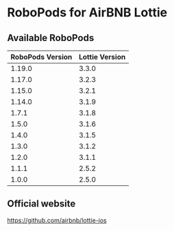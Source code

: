 # RoboPods for AirBNB Lottie

## Available RoboPods

| RoboPods Version  | Lottie Version |
|-------------------|----------------|
| 1.19.0            | 3.3.0          |
| 1.17.0            | 3.2.3          |
| 1.15.0            | 3.2.1          |
| 1.14.0            | 3.1.9          |
| 1.7.1             | 3.1.8          |
| 1.5.0             | 3.1.6          |
| 1.4.0             | 3.1.5          |
| 1.3.0             | 3.1.2          |
| 1.2.0             | 3.1.1          |
| 1.1.1             | 2.5.2          |
| 1.0.0             | 2.5.0          |

## Official website

https://github.com/airbnb/lottie-ios